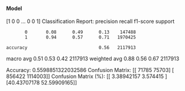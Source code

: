 #### Model
[1 0 0 ... 0 0 1]
Classification Report:
              precision    recall  f1-score   support

           0       0.08      0.49      0.13    147488
           1       0.94      0.57      0.71   1970425

    accuracy                           0.56   2117913
   macro avg       0.51      0.53      0.42   2117913
weighted avg       0.88      0.56      0.67   2117913

Accuracy: 0.5598851322032586
Confusion Matrix:
[[  71785   75703]
 [ 856422 1114003]]
Confusion Matrix (%):
[[ 3.38942157  3.574415  ]
 [40.43707178 52.59909165]]
